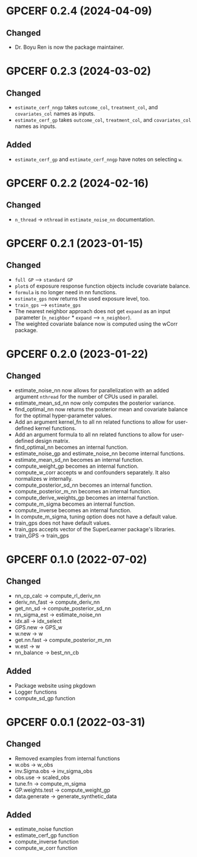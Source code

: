 # GPCERF 0.2.4 (2024-04-09)

## Changed

- Dr. Boyu Ren is now the package maintainer.

# GPCERF 0.2.3 (2024-03-02)

## Changed

- `estimate_cerf_nngp` takes `outcome_col`, `treatment_col`, and `covariates_col` names as inputs.
- `estimate_cerf_gp` takes `outcome_col`, `treatment_col`, and `covariates_col` names as inputs.

## Added

- `estimate_cerf_gp` and `estimate_cerf_nngp` have notes on selecting `w`.



# GPCERF 0.2.2 (2024-02-16)

## Changed
- `n_thread` -> `nthread` in `estimate_noise_nn` documentation.


# GPCERF 0.2.1 (2023-01-15)

## Changed
- `full GP` --> `standard GP`
- `plot`s of exposure response function objects include covariate balance.
- `formula` is no longer need in nn functions.
- `estimate_gps` now returns the used exposure level, too. 
- `train_gps` --> `estimate_gps` 
- The nearest neighbor approach does not get `expand` as an input parameter (`n_neighbor` * `expand` --> `n_neighbor`).
- The weighted covariate balance now is computed using the wCorr package.


# GPCERF 0.2.0 (2023-01-22)

## Changed
* estimate_noise_nn now allows for parallelization with an added argument `nthread` for the number of CPUs used in parallel.
* estimate_mean_sd_nn now only computes the posterior variance.
* find_optimal_nn now returns the posterior mean and covariate balance for the optimal hyper-parameter values.
* Add an argument kernel_fn to all nn related functions to allow for user-defined kernel functions.
* Add an argument formula to all nn related functions to allow for user-defined design matrix.
* find_optimal_nn becomes an internal function.
* estimate_noise_gp and estimate_noise_nn become internal functions. 
* estimate_mean_sd_nn becomes an internal function.
* compute_weight_gp becomes an internal function.
* compute_w_corr accepts w and confounders separately. It also normalizes w internally.  
* compute_posterior_sd_nn becomes an internal function.
* compute_posterior_m_nn becomes an internal function.
* compute_derive_weights_gp becomes an internal function. 
* compute_m_sigma becomes an internal function.
* compute_inverse becomes an internal function. 
* In compute_m_sigma, tuning option does not have a default value. 
* train_gps does not have default values.
* train_gps accepts vector of the SuperLearner package's libraries.
* train_GPS -> train_gps


# GPCERF 0.1.0 (2022-07-02)

## Changed

* nn_cp_calc -> compute_rl_deriv_nn
* deriv_nn_fast -> compute_deriv_nn
* get_nn_sd -> compute_posterior_sd_nn
* nn_sigma_est -> estimate_noise_nn
* idx.all -> idx_select
* GPS.new -> GPS_w
* w.new -> w
* get.nn.fast -> compute_posterior_m_nn
* w.est -> w 
* nn_balance -> best_nn_cb

## Added

* Package website using pkgdown
* Logger functions
* compute_sd_gp function


# GPCERF 0.0.1 (2022-03-31)

## Changed

* Removed examples from internal functions
* w.obs -> w_obs
* inv.Sigma.obs -> inv_sigma_obs
* obs.use -> scaled_obs
* tune.fn -> compute_m_sigma
* GP.weights.test -> compute_weight_gp
* data.generate -> generate_synthetic_data 


## Added

* estimate_noise function
* estimate_cerf_gp function
* compute_inverse function
* compute_w_corr function
